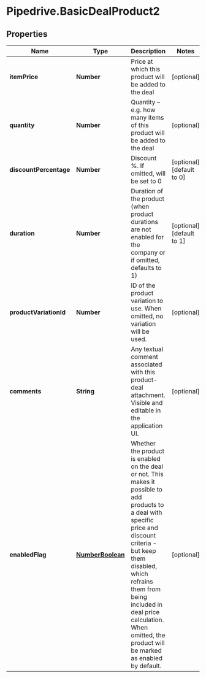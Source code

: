 # Pipedrive.BasicDealProduct2

## Properties

Name | Type | Description | Notes
------------ | ------------- | ------------- | -------------
**itemPrice** | **Number** | Price at which this product will be added to the deal | [optional] 
**quantity** | **Number** | Quantity – e.g. how many items of this product will be added to the deal | [optional] 
**discountPercentage** | **Number** | Discount %. If omitted, will be set to 0 | [optional] [default to 0]
**duration** | **Number** | Duration of the product (when product durations are not enabled for the company or if omitted, defaults to 1) | [optional] [default to 1]
**productVariationId** | **Number** | ID of the product variation to use. When omitted, no variation will be used. | [optional] 
**comments** | **String** | Any textual comment associated with this product-deal attachment. Visible and editable in the application UI. | [optional] 
**enabledFlag** | [**NumberBoolean**](NumberBoolean.md) | Whether the product is enabled on the deal or not. This makes it possible to add products to a deal with specific price and discount criteria - but keep them disabled, which refrains them from being included in deal price calculation. When omitted, the product will be marked as enabled by default. | [optional] 


